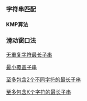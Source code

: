 ### 字符串匹配

#### KMP算法

#### 

### 滑动窗口法
[无重复字符最长子串](https://leetcode-cn.com/problems/longest-substring-without-repeating-characters/)

[最小覆盖子串](https://leetcode-cn.com/problems/minimum-window-substring/)

[至多包含2个不同字符的最长子串](https://leetcode-cn.com/problems/longest-substring-with-at-most-two-distinct-characters/)

[至多包含K个字符的最长子串](https://leetcode-cn.com/problems/longest-substring-with-at-most-k-distinct-characters/)

